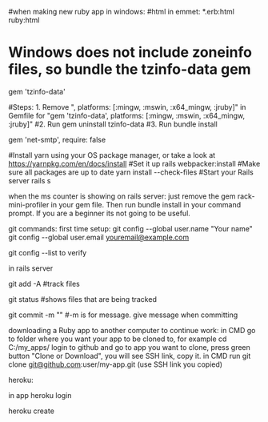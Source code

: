 #when making new ruby app in windows:
#html in emmet: *.erb:html ruby:html

# Windows does not include zoneinfo files, so bundle the tzinfo-data gem
gem 'tzinfo-data'

#Steps: 1. Remove ", platforms: [:mingw, :mswin, :x64_mingw, :jruby]" in Gemfile for "gem 'tzinfo-data', platforms: [:mingw, :mswin, :x64_mingw, :jruby]"
#2. Run gem uninstall tzinfo-data
#3. Run bundle install


gem 'net-smtp', require: false

#Install yarn using your OS package manager, or take a look at https://yarnpkg.com/en/docs/install
#Set it up rails webpacker:install
#Make sure all packages are up to date yarn install --check-files
#Start your Rails server rails s


when the ms counter is showing on rails server:
just remove the gem rack-mini-profiler in your gem file. Then run bundle install in your command prompt. If you are a beginner its not going to be useful.


git commands:
first time setup:
git config --global user.name "Your name"
git config --global user.email youremail@example.com

git config --list
to verify

in rails server

git add -A #track files

git status #shows files that are being tracked

git commit -m "" #-m is for message. give message when committing 


downloading a Ruby app to another computer to continue work:
in CMD go to folder where you want your app to be cloned to, for example cd C:/my_apps/
login to github and go to app you want to clone, press green button "Clone or Download", you will see SSH link, copy it.
in CMD run git clone git@github.com:user/my-app.git (use SSH link you copied)




heroku:

in app
heroku login

heroku create

